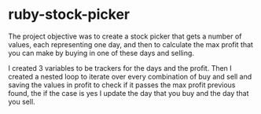 # ruby-stock-picker

The project objective was to create a stock picker that gets a number of values, each representing one day, and then to calculate the max profit that you can make by buying in one of these days and selling.

I created 3 variables to be trackers for the days and the profit. Then I created a nested loop to iterate over every combination of buy and sell and saving the values in profit to check if it passes the max profit previous found, the if the case is yes I update the day that you buy and the day that you sell.